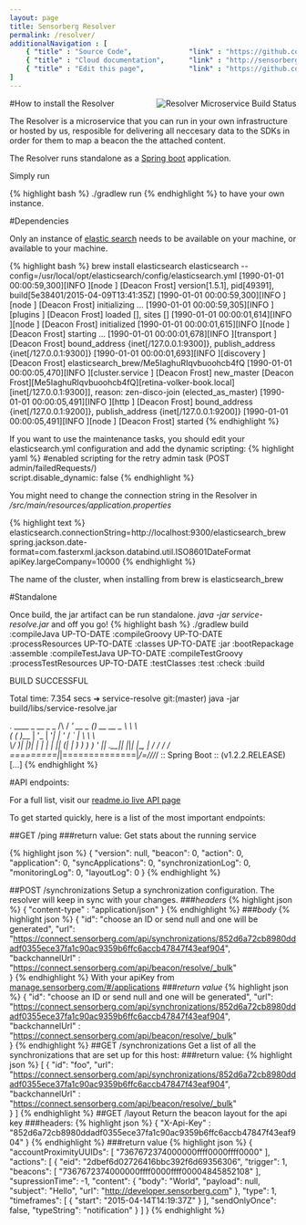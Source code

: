 ```yaml
---
layout: page
title: Sensorberg Resolver
permalink: /resolver/
additionalNavigation : [
    { "title" : "Source Code",              "link" : "https://github.com/sensorberg-dev/resolver" },
    { "title" : "Cloud documentation",      "link" : "http://sensorberg-cloud.readme.io/" },
    { "title" : "Edit this page",           "link" : "https://github.com/sensorberg-dev/sensorberg-dev.github.io/edit/master/resolver.md" }              
]
---
```


#How to install the Resolver  <img src="https://travis-ci.org/sensorberg-dev/resolver.svg?branch=master" style="float:right" alt="Resolver Microservice Build Status">

The Resolver is a microservice that you can run in your own infrastructure or hosted by us, resposible for delivering all neccesary data to the SDKs in order for them to map a beacon the the attached content.

The Resolver runs standalone as a [Spring boot](http://projects.spring.io/spring-boot/) application.

Simply run

{% highlight bash %}
./gradlew run
{% endhighlight %}
to have your own instance.

#Dependencies

Only an instance of [elastic search](https://www.elastic.co) needs to be available on your machine, or available to your machine.

{% highlight bash %}
brew install elasticsearch
elasticsearch --config=/usr/local/opt/elasticsearch/config/elasticsearch.yml
[1990-01-01 00:00:59,300][INFO ][node                     ] [Deacon Frost] version[1.5.1], pid[49391], build[5e38401/2015-04-09T13:41:35Z]
[1990-01-01 00:00:59,300][INFO ][node                     ] [Deacon Frost] initializing ...
[1990-01-01 00:00:59,305][INFO ][plugins                  ] [Deacon Frost] loaded [], sites []
[1990-01-01 00:00:01,614][INFO ][node                     ] [Deacon Frost] initialized
[1990-01-01 00:00:01,615][INFO ][node                     ] [Deacon Frost] starting ...
[1990-01-01 00:00:01,678][INFO ][transport                ] [Deacon Frost] bound_address {inet[/127.0.0.1:9300]}, publish_address {inet[/127.0.0.1:9300]}
[1990-01-01 00:00:01,693][INFO ][discovery                ] [Deacon Frost] elasticsearch_brew/Me5IaghuRIqvbuoohcb4fQ
[1990-01-01 00:00:05,470][INFO ][cluster.service          ] [Deacon Frost] new_master [Deacon Frost][Me5IaghuRIqvbuoohcb4fQ][retina-volker-book.local][inet[/127.0.0.1:9300]], reason: zen-disco-join (elected_as_master)
[1990-01-01 00:00:05,491][INFO ][http                     ] [Deacon Frost] bound_address {inet[/127.0.0.1:9200]}, publish_address {inet[/127.0.0.1:9200]}
[1990-01-01 00:00:05,491][INFO ][node                     ] [Deacon Frost] started
{% endhighlight %}

If you want to use the maintenance tasks, you should edit your elasticsearch.yml configuration and add the dynamic scripting:
{% highlight yaml  %}
#enabled scripting for the retry admin task (POST admin/failedRequests/)                                                    
script.disable_dynamic: false 
{% endhighlight %}

You might need to change the connection string in the Resolver in */src/main/resources/application.properties*

{% highlight text %}
elasticsearch.connectionString=http://localhost:9300/elasticsearch_brew
spring.jackson.date-format=com.fasterxml.jackson.databind.util.ISO8601DateFormat
apiKey.largeCompany=10000
{% endhighlight %}

The name of the cluster, when installing from brew is elasticsearch_brew

#Standalone

Once build, the jar artifact can be run standalone. *java -jar service-resolve.jar* and off you go!
{% highlight bash %}
 ./gradlew build
:compileJava UP-TO-DATE
:compileGroovy UP-TO-DATE
:processResources UP-TO-DATE
:classes UP-TO-DATE
:jar
:bootRepackage
:assemble
:compileTestJava UP-TO-DATE
:compileTestGroovy
:processTestResources UP-TO-DATE
:testClasses
:test
:check
:build

BUILD SUCCESSFUL

Total time: 7.354 secs
➜  service-resolve git:(master) java -jar build/libs/service-resolve.jar

  .   ____          _            __ _ _
 /\\ / ___'_ __ _ _(_)_ __  __ _ \ \ \ \
( ( )\___ | '_ | '_| | '_ \/ _` | \ \ \ \
 \\/  ___)| |_)| | | | | || (_| |  ) ) ) )
  '  |____| .__|_| |_|_| |_\__, | / / / /
 =========|_|==============|___/=/_/_/_/
 :: Spring Boot ::        (v1.2.2.RELEASE)
 [...]
{% endhighlight %}

#API endpoints:

For a full list, visit our [readme.io live API page](https://sensorberg.readme.io/)

To get started quickly, here is a list of the most important endpoints:

##GET /ping
###return value:
Get stats about the running service

{% highlight json %}
{
    "version": null,
    "beacon": 0,
    "action": 0,
    "application": 0,
    "syncApplications": 0,
    "synchronizationLog": 0,
    "monitoringLog": 0,
    "layoutLog": 0
}
{% endhighlight %}

##POST /synchronizations
Setup a synchronization configuration. The resolver will keep in sync with your changes.
###*headers*
{% highlight json %}
{
    "content-type" : "application/json"
}
{% endhighlight %}
###*body*
{% highlight json %}
{
    "id": "choose an ID or send null and one will be generated",
    "url": "https://connect.sensorberg.com/api/synchronizations/852d6a72cb8980ddadf0355ece37fa1c90ac9359b6ffc6accb47847f43eaf904",
    "backchannelUrl" : "https://connect.sensorberg.com/api/beacon/resolve/_bulk"               
}
{% endhighlight %}
With your apiKey from [manage.sensorberg.com/#/applications](https://manage.sensorberg.com/#/applications)
###*return value*
{% highlight json %}
{
    "id": "choose an ID or send null and one will be generated",
    "url": "https://connect.sensorberg.com/api/synchronizations/852d6a72cb8980ddadf0355ece37fa1c90ac9359b6ffc6accb47847f43eaf904",
    "backchannelUrl" : "https://connect.sensorberg.com/api/beacon/resolve/_bulk"               
}
{% endhighlight %}
##GET /synchronizations
Get a list of all the synchronizations that are set up for this host:
###return value:
{% highlight json %}
[
    {
        "id": "foo",
        "url": "https://connect.sensorberg.com/api/synchronizations/852d6a72cb8980ddadf0355ece37fa1c90ac9359b6ffc6accb47847f43eaf904",
        "backchannelUrl" : "https://connect.sensorberg.com/api/beacon/resolve/_bulk"               
    }
]
{% endhighlight %}
##GET /layout
Return the beacon layout for the api key
###headers:
{% highlight json %}
{
    "X-Api-Key" : "852d6a72cb8980ddadf0355ece37fa1c90ac9359b6ffc6accb47847f43eaf904"
}
{% endhighlight %}
###return value
{% highlight json %}
{
     "accountProximityUUIDs": [
         "7367672374000000ffff0000ffff0000"
     ],
     "actions": [
         {
             "eid": "2dbef6d02726416bbc392f6d69356306",
             "trigger": 1,
             "beacons": [
                 "7367672374000000ffff0000ffff00004845852108"
             ],
             "supressionTime": -1,
             "content": {
                 "body": "World",
                 "payload": null,
                 "subject": "Hello",
                 "url": "http://developer.sensorberg.com"
             },
             "type": 1,
             "timeframes": [
                 {
                     "start": "2015-04-14T14:19:37Z"
                 }
             ],
             "sendOnlyOnce": false,
             "typeString": "notification"
         }
     ]
}
{% endhighlight %}


<br/>
<br/>
<br/>
<br/>
<br/>

